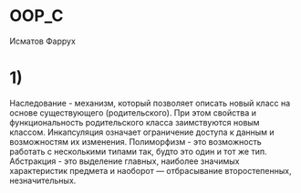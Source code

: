 # OOP_C
Исматов Фаррух
# 1)
Наследование - механизм, который позволяет описать новый класс на основе существующего (родительского). При этом свойства и функциональность родительского класса заимствуются новым классом.
Инкапсуляция означает ограничение доступа к данным и возможностям их изменения.
Полиморфизм  - это возможность работать с несколькими типами так, будто это один и тот же тип.
Абстракция - это выделение главных, наиболее значимых характеристик предмета и наоборот — отбрасывание второстепенных, незначительных.